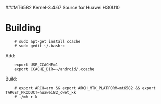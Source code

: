 ###MT6582 Kernel-3.4.67 Source for Huawei H30U10
# Building

		# sudo apt-get install ccache
		# sudo gedit ~/.bashrc
Add:

		export USE_CCACHE=1
		export CCACHE_DIR=~/android/.ccache

Build:

		# export ARCH=arm && export ARCH_MTK_PLATFORM=mt6582 && export TARGET_PRODUCT=huawei82_cwet_kk
		# ./mk r k
